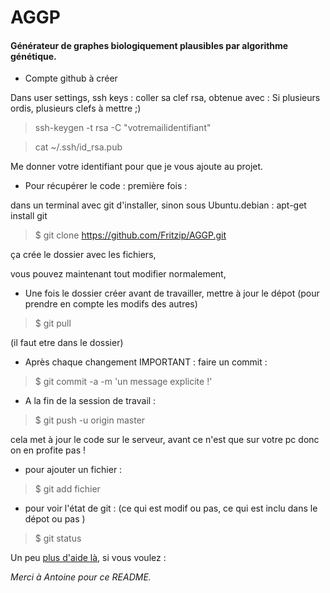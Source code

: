 AGGP
====

#### Générateur de graphes biologiquement plausibles par algorithme génétique.

* Compte github à créer

Dans user settings, ssh keys : coller sa clef rsa, obtenue avec : 
Si plusieurs ordis, plusieurs clefs à mettre ;)

>ssh-keygen -t rsa -C "votremailidentifiant"

>cat ~/.ssh/id_rsa.pub

Me donner votre identifiant pour que je vous ajoute au projet. 



* Pour récupérer le code : première fois :

dans un terminal avec git d'installer, sinon sous Ubuntu.debian : apt-get install git

>$ git clone https://github.com/Fritzip/AGGP.git


ça crée le dossier avec les fichiers,

vous pouvez maintenant tout modifier normalement,

* Une fois le dossier créer avant de travailler, mettre à jour le dépot (pour prendre en compte les modifs des autres)

>$ git pull

(il faut etre dans le dossier)


* Après chaque changement IMPORTANT : faire un commit :

>$ git commit -a -m 'un message explicite !'

* A la fin de la session de travail : 

>$ git push -u origin master

cela met à jour le code sur le serveur, avant ce n'est que sur votre pc donc on en profite pas !

* pour ajouter un fichier :
 
>$ git add fichier

* pour voir l'état de git : (ce qui est modif ou pas, ce qui est inclu dans le dépot ou pas )

>$ git status


Un peu [plus d'aide là](http://doc.ubuntu-fr.org), si vous voulez :


*Merci à Antoine pour ce README.*
